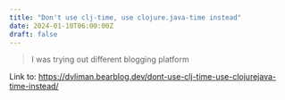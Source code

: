 ```yaml
---
title: "Don't use clj-time, use clojure.java-time instead"
date: 2024-01-10T06:00:00Z
draft: false
---
```


> I was trying out different blogging platform

Link to: https://dvliman.bearblog.dev/dont-use-clj-time-use-clojurejava-time-instead/
